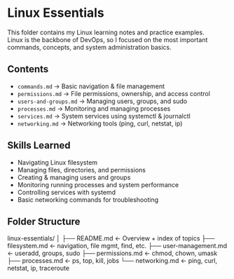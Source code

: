 # Linux Essentials

This folder contains my Linux learning notes and practice examples.  
Linux is the backbone of DevOps, so I focused on the most important commands, concepts, and system administration basics.

## Contents

- `commands.md` → Basic navigation & file management  
- `permissions.md` → File permissions, ownership, and access control  
- `users-and-groups.md` → Managing users, groups, and sudo  
- `processes.md` → Monitoring and managing processes  
- `services.md` → System services using systemctl & journalctl  
- `networking.md` → Networking tools (ping, curl, netstat, ip)  

## Skills Learned

- Navigating Linux filesystem  
- Managing files, directories, and permissions  
- Creating & managing users and groups  
- Monitoring running processes and system performance  
- Controlling services with systemd  
- Basic networking commands for troubleshooting  

##  Folder Structure
linux-essentials/
│
├── README.md           ← Overview + index of topics
├── filesystem.md       ← navigation, file mgmt, find, etc.
├── user-management.md  ← useradd, groups, sudo
├── permissions.md      ← chmod, chown, umask
├── processes.md        ← ps, top, kill, jobs
└── networking.md       ← ping, curl, netstat, ip, traceroute

